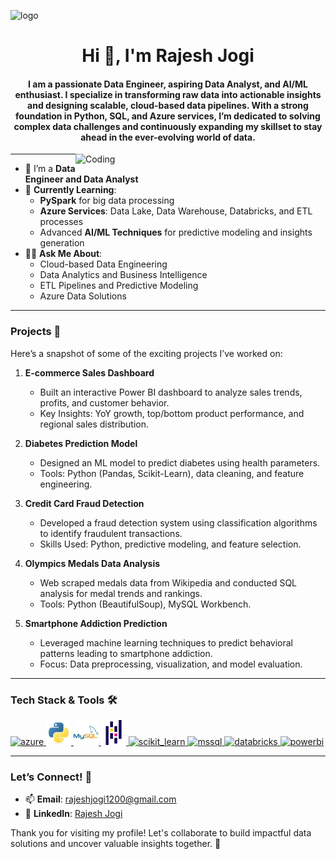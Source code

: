 ![logo](https://github.com/RAJESHJOGI1200/RAJESHJOGI1200/blob/main/coverimage.png)  
<h1 align="center">Hi 👋, I'm Rajesh Jogi</h1>  
<h4 align="center">I am a passionate Data Engineer, aspiring Data Analyst, and AI/ML enthusiast. I specialize in transforming raw data into actionable insights and designing scalable, cloud-based data pipelines. With a strong foundation in Python, SQL, and Azure services, I’m dedicated to solving complex data challenges and continuously expanding my skillset to stay ahead in the ever-evolving world of data.</h4>  

<img align="right" alt="Coding" width="400" src="https://miro.medium.com/v2/resize:fit:679/1*zVnWJtyGOX_kUIDm6ccCfQ.gif">  

---

- 🔭 I’m a **Data Engineer and Data Analyst**  
- 🌱 **Currently Learning**:  
  - **PySpark** for big data processing  
  - **Azure Services**: Data Lake, Data Warehouse, Databricks, and ETL processes  
  - Advanced **AI/ML Techniques** for predictive modeling and insights generation  
- 👨‍💻 **Ask Me About**:  
  - Cloud-based Data Engineering  
  - Data Analytics and Business Intelligence  
  - ETL Pipelines and Predictive Modeling  
  - Azure Data Solutions  

---

### Projects 🚀  
Here’s a snapshot of some of the exciting projects I’ve worked on:  

1. **E-commerce Sales Dashboard**  
   - Built an interactive Power BI dashboard to analyze sales trends, profits, and customer behavior.  
   - Key Insights: YoY growth, top/bottom product performance, and regional sales distribution.  

2. **Diabetes Prediction Model**  
   - Designed an ML model to predict diabetes using health parameters.  
   - Tools: Python (Pandas, Scikit-Learn), data cleaning, and feature engineering.  

3. **Credit Card Fraud Detection**  
   - Developed a fraud detection system using classification algorithms to identify fraudulent transactions.  
   - Skills Used: Python, predictive modeling, and feature selection.  

4. **Olympics Medals Data Analysis**  
   - Web scraped medals data from Wikipedia and conducted SQL analysis for medal trends and rankings.  
   - Tools: Python (BeautifulSoup), MySQL Workbench.  

5. **Smartphone Addiction Prediction**  
   - Leveraged machine learning techniques to predict behavioral patterns leading to smartphone addiction.  
   - Focus: Data preprocessing, visualization, and model evaluation.  

---

### Tech Stack & Tools 🛠️  
<p align="left">  
  <a href="https://azure.microsoft.com/en-in/" target="_blank" rel="noreferrer">  
    <img src="https://www.vectorlogo.zone/logos/microsoft_azure/microsoft_azure-icon.svg" alt="azure" width="40" height="40"/>  
  </a>  
  <a href="https://www.python.org" target="_blank" rel="noreferrer">  
    <img src="https://raw.githubusercontent.com/devicons/devicon/master/icons/python/python-original.svg" alt="python" width="40" height="40"/>  
  </a>  
  <a href="https://www.mysql.com/" target="_blank" rel="noreferrer">  
    <img src="https://raw.githubusercontent.com/devicons/devicon/master/icons/mysql/mysql-original-wordmark.svg" alt="mysql" width="40" height="40"/>  
  </a>  
  <a href="https://pandas.pydata.org/" target="_blank" rel="noreferrer">  
    <img src="https://raw.githubusercontent.com/devicons/devicon/2ae2a900d2f041da66e950e4d48052658d850630/icons/pandas/pandas-original.svg" alt="pandas" width="40" height="40"/>  
  </a>  
  <a href="https://scikit-learn.org/" target="_blank" rel="noreferrer">  
    <img src="https://upload.wikimedia.org/wikipedia/commons/0/05/Scikit_learn_logo_small.svg" alt="scikit_learn" width="40" height="40"/>  
  </a>  
  <a href="https://www.microsoft.com/en-us/sql-server" target="_blank" rel="noreferrer">  
    <img src="https://www.svgrepo.com/show/303229/microsoft-sql-server-logo.svg" alt="mssql" width="40" height="40"/>  
  </a>  
  <a href="https://databricks.com/" target="_blank" rel="noreferrer">  
    <img src="https://www.vectorlogo.zone/logos/databricks/databricks-icon.svg" alt="databricks" width="40" height="40"/>  
  </a>  
  <a href="https://powerbi.microsoft.com/" target="_blank" rel="noreferrer">  
    <img src="https://upload.wikimedia.org/wikipedia/commons/c/cf/New_Power_BI_Logo.svg" alt="powerbi" width="40" height="40"/>  
  </a>  
</p>  

---

### Let’s Connect! 🤝  
- 📫 **Email**: rajeshjogi1200@gmail.com  
- 💼 **LinkedIn**: [Rajesh Jogi](https://www.linkedin.com/in/rajesh-jogi-967102240/)  

Thank you for visiting my profile! Let's collaborate to build impactful data solutions and uncover valuable insights together. 🚀  
